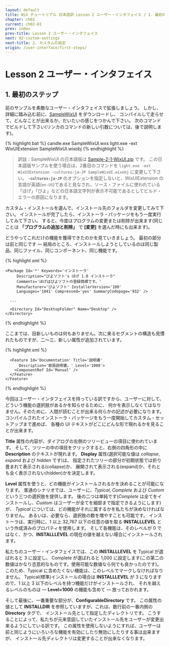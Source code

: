 ```yaml
---
layout: default
title: WiX チュートリアル 日本語訳 Lesson 2 ユーザー・インタフェイス / 1. 最初のステップ
chapter: ch02
current: ch02-01
prev: index
prev-title: Lesson 2 ユーザー・インタフェイス
next: 02-custom-settings
next-title: 2. カスタムの設定
origin: /user-interface/first-steps/
---
```

# Lesson 2 ユーザー・インタフェイス

## 1. 最初のステップ

前のサンプルを素敵なユーザー・インタフェイスで拡張しましょう。
しかし、詳細に踏み込む前に、[SampleWixUI](https://www.firegiant.com/system/files/samples/SampleWixUI.zip) をダウンロードし、
コンパイルして走らせて、どんなことが出来るか、だいたいの感じをつかんで下さい。
次のコマンドでビルドして下さい(リンカのコマンドの新しい引数については、後で説明します)。

{% highlight bat %}
candle.exe SampleWixUI.wxs
light.exe -ext WixUIExtension SampleWixUI.wixobj
{% endhighlight %}

> 訳註：SampleWixUI の日本語版は [Sample-2-1-WixUI.zip](/samples/Sample-2-1-WixUI.zip) です。
> この日本語版サンプルを使う場合は、2番目のコマンドを `light.exe -ext WixUIExtension -cultures:ja-JP SampleWixUI.wixobj` に変更して下さい。
> **`-cultures:ja-JP`** のオプションを指定しないと、WixUIExtension の言語が英語(`en-US`)であると見なされ、ソース・ファイルに使われている「ほげ」「ぴよ」などの日本語文字列が表示不可能であるとしてビルド・エラーの原因になります。

カスタム・インストールを選んで、インストール先のフォルダを変更してみて下さい。
インストールが完了したら、インストーラ・パッケージをもう一度実行してみて下さい。
すると、今度はプログラムの変更または削除が出来ます(同じことは **「プログラムの追加と削除」** で **\[変更\]** を選んだ時にも出来ます)。

どうやってこれだけの機能を獲得できたのかを見ていきましょう。
最初の部分は前と同じです — 結局のところ、インストールしようとしているのは同じ製品、同じファイル、同じコンポーネント、同じ機能です。

{% highlight xml %}
<?xml version='1.0' encoding='utf-8'?>
<Wix xmlns='http://schemas.microsoft.com/wix/2006/wi'>

  <Product Name='ほげ 1.0'
       Id='YOURGUID-86C7-4D14-AEC0-86416A69ABDE'
       UpgradeCode='YOURGUID-7349-453F-94F6-BCB5110BA4FD'
       Language='1041' Codepage='932'
       Version='1.0.0' Manufacturer='ぴよソフト'>

    <Package Id='*' Keywords='インストーラ'
         Description="ぴよソフト's ほげ 1.0 インストーラ"
         Comments='ほげはぴよソフトの登録商標です。'
         Manufacturer='ぴよソフト' InstallerVersion='100'
         Languages='1041' Compressed='yes' SummaryCodepage='932' />

      ...

      <Directory Id="DesktopFolder" Name="Desktop" />
    </Directory>
{% endhighlight %}

ここまでは、目新しいものは何もありません。次に来るセグメントの構造も見慣れたものですが、二～三、新しい属性が追加されています。

{% highlight xml %}
    <Feature Id='Complete' Title='ほげ 1.0'
        Description='完全パッケージ。' Display='expand'
        Level='1' ConfigurableDirectory='INSTALLDIR'>
      <Feature Id='MainProgram' Title='プログラム'
          Description='メインの実行ファイル。' Level='1'>
        <ComponentRef Id='MainExecutable' />
        <ComponentRef Id='HelperLibrary' />
        <ComponentRef Id='ProgramMenuDir' />
      </Feature>

      <Feature Id='Documentation' Title='説明書'
          Description='取扱説明書。' Level='1000'>
        <ComponentRef Id='Manual' />
      </Feature>
    </Feature>
{% endhighlight %}

今回はユーザー・インタフェイスを持っている訳ですから、ユーザーに対して、どういう機能の選択肢があるかを知らせるために、
何かを表示しなくてはなりません。そのために、人間が読むことが出来る何らかの記述が必要になります。
コンパイルされたインストーラ・パッケージをもう一度開始してカスタム・セットアップまで進めば、
各種の UI テキストがどこにどんな形で現れるかを見ることが出来ます。

**Title** 属性の内容が、ダイアログの左側のツリービューの項目に使われています。
そして、ツリーの中の項目をクリックすると、右側の四角形の中に **Description** のテキストが現れます。
**Display** 属性(選択可能な値は *collapse*, *expand* および *hidden* です)は、
指定されたツリーの部分が初期状態では折り畳まれて表示される(collapse)か、
展開されて表示される(expand)か、それとも全く表示されない(hidden)かを決定します。

**Level** 属性を使うと、どの機能がインストールされるかを決めることが可能になります。
普通のシナリオでは、ユーザーに、*Typical*, *Complete* および *Custom* という三つの選択肢を提供します。
後の二つは単純です(*Complete* は全てをインストールし、*Custom* はユーザーが全てを細部まで指定できるようにします)が、
*Typical* については、どの機能がそれに属するかを私たちが決めなければなりません。
あるいは、必要なら、選択肢の数を増やすことも可能です。
インストーラは、実行時に、1 以上 32,767 以下の任意の値を取る **INSTALLLEVEL** という作成済みのプロパティを使用します。
そして各機能は、そのレベルが 0 ではなく、かつ、**INSTALLLEVEL** の現在の値を越えない場合にインストールされます。

私たちのユーザー・インタフェイスでは、この **INSTALLLEVEL** を Typical が選ばれると 3 に設定し、
Complete が選ばれると 1,000 に設定します(この第二の数値はかなり恣意的なものです。使用可能な数値なら何でも良かったのです)。
このため、Typical に含めたくない機能は、このレベルでマークしなければなりません。
Typical(標準)インストールの場合は **INSTALLLEVEL** が 3 になりますので、1 以上 3 以下のレベルを持つ機能だけがインストールされ、
それを越えるレベルのものは — **Level=1000** の機能も含めて — 放っておかれます。

そして最後に、一番重要な部分が、**ConfigurableDirectory** です。
この属性の値として **INSTALLDIR** を参照していますが、これは、数行前の一番内側の **Directory** タグで、
インストール先として指定したディレクトリです。
こうすることによって、私たちが元来意図していたインストール先をユーザーが変更出来るようにしている訳です。
この属性を使用しないようにすれば、ユーザーは前と同じようにいろいろな機能を有効にしたり無効にしたりする事は出来ますが、
インストール先ディレクトリは変更することが出来なくなります。